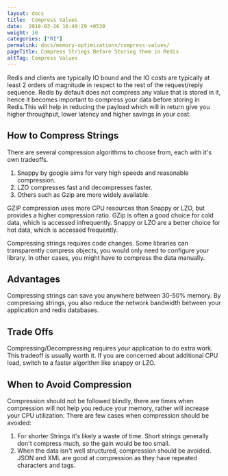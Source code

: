 ```yaml
---
layout: docs
title:  Compress Values
date:  2018-03-26 16:49:29 +0530
weight: 10
categories: ["RI"]
permalink: docs/memory-optimizations/compress-values/
pageTitle: Compress Strings Before Storing them in Redis
altTag: Compress Values
---
```

Redis and clients are typically IO bound and the IO costs are typically at least 2 orders of magnitude in respect to the rest of the request/reply sequence. Redis by default does not compress any value that is stored in it, hence it becomes important to compress your data before storing in Redis.This will help in reducing the payload which will in return give you higher throughput, lower latency and higher savings in your cost.

## How to Compress Strings

There are several compression algorithms to choose from, each with it's own tradeoffs.

1. Snappy by google aims for very high speeds and reasonable compression.
1. LZO compresses fast and decompresses faster.
1. Others such as Gzip are more widely available.

GZIP compression uses more CPU resources than Snappy or LZO, but provides a higher compression ratio. GZip is often a good choice for cold data, which is accessed infrequently. Snappy or LZO are a better choice for hot data, which is accessed frequently.

Compressing strings requires code changes. Some libraries can transparently compress objects, you would only need to configure your library. In other cases, you might have to compress the data manually.

## Advantages

Compressing strings can save you anywhere between 30-50% memory. By compressing strings, you also reduce the network bandwidth between your application and redis databases.

## Trade Offs

Compressing/Decompressing requires your application to do extra work. This tradeoff is usually worth it. If you are concerned about additional CPU load, switch to a faster algorithm like snappy or LZO.

## When to Avoid Compression

Compression should not be followed blindly, there are times when compression will not help you reduce your memory, rather will increase your CPU utilization. There are few cases when compression should be avoided:

1. For shorter Strings it's likely a waste of time. Short strings generally don't compress much, so the gain would be too small.
1. When the data isn't well structured, compression should be avoided. JSON and XML are good at compression as they have repeated characters and tags.
